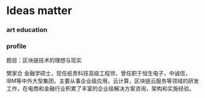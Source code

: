 # Ideas matter

### art education

### profile

题目：区块链技术的理想与现实

樊家合
金融学硕士，现任纸贵科技高级工程师，曾任职于恒生电子，中诚信，IBM等中外大型集团，主要从事企业级应用，云计算，区块链云服务等领域的研发工作，在电商和金融行业积累了丰富的企业级解决方案咨询，架构和实施经验。


